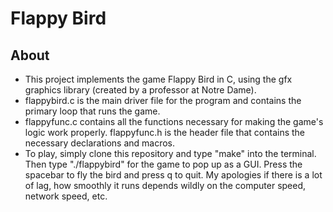 # Flappy Bird

## About
- This project implements the game Flappy Bird in C, using the gfx graphics library (created by a professor at Notre Dame).
- flappybird.c is the main driver file for the program and contains the primary loop that runs the game.
- flappyfunc.c contains all the functions necessary for making the game's logic work properly. flappyfunc.h is the header file that contains the necessary declarations
  and macros.
- To play, simply clone this repository and type "make" into the terminal. Then type "./flappybird" for the game to pop up as a GUI. 
  Press the spacebar to fly the bird and press q to quit. My apologies if there is a lot of lag, how smoothly it runs depends wildly on the 
  computer speed, network speed, etc.

